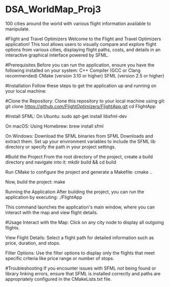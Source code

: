 # DSA_WorldMap_Proj3
100 cities around the world with various flight information available to manipulate.


#Flight and Travel Optimizers
Welcome to the Flight and Travel Optimizers application! This tool allows users to visually compare and explore flight options from various cities, displaying flight paths, costs, and details in an interactive graphical interface powered by SFML.

#Prerequisites
Before you can run the application, ensure you have the following installed on your system:
C++ Compiler (GCC or Clang recommended)
CMake (version 3.10 or higher)
SFML (version 2.5 or higher)

#Installation
Follow these steps to get the application up and running on your local machine:

#Clone the Repository:
Clone this repository to your local machine using git:
git clone https://github.com/FlightOptimizers/FlightApp.git cd FlightApp

#Install SFML:
On Ubuntu:
sudo apt-get install libsfml-dev

On macOS: Using Homebrew:
brew install sfml

On Windows:
Download the SFML binaries from SFML Downloads and extract them. Set up your environment variables to include the SFML lib directory or specify the path in your project settings.


#Build the Project
From the root directory of the project, create a build directory and navigate into it:
mkdir build && cd build

Run CMake to configure the project and generate a Makefile:
cmake ..

Now, build the project:
make

Running the Application
After building the project, you can run the application by executing:
./FlightApp

This command launches the application's main window, where you can interact with the map and view flight details.

#Usage
Interact with the Map: Click on any city node to display all outgoing flights.

View Flight Details: Select a flight path for detailed information such as price, duration, and stops.

Filter Options: Use the filter options to display only the flights that meet specific criteria like price range or number of stops.

#Troubleshooting
If you encounter issues with SFML not being found or library linking errors, ensure that SFML is installed correctly and paths are appropriately configured in the CMakeLists.txt file.

